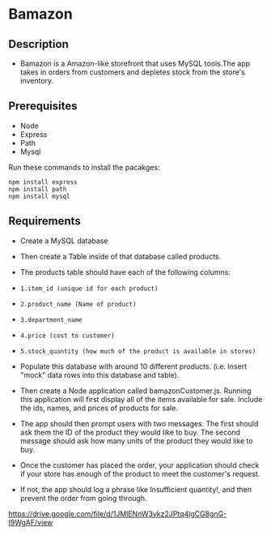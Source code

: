 # Bamazon 

## Description 
- Bamazon is a Amazon-like storefront that uses MySQL tools.The app takes in orders from customers and depletes
  stock from the store's inventory.

## Prerequisites
- Node 
- Express
- Path 
- Mysql
 

Run these commands to install the pacakges:
```
npm install express
npm install path
npm install mysql
```


## Requirements
- Create a MySQL database
- Then create a Table inside of that database called products.
- The products table should have each of the following columns:
 -     1.item_id (unique id for each product)
 -     2.product_name (Name of product)
 -     3.department_name
 -     4.price (cost to customer)
 -     5.stock_quantity (how much of the product is available in stores)
- Populate this database with around 10 different products. (i.e. Insert "mock" data rows into this database and table).
- Then create a Node application called bamazonCustomer.js. Running this application will first display all of the items available for sale. Include the ids, names, and prices of products for sale.
- The app should then prompt users with two messages.
  The first should ask them the ID of the product they would like to buy.
  The second message should ask how many units of the product they would like to buy.
- Once the customer has placed the order, your application should check if your store has enough of the product to meet the customer's request.

- If not, the app should log a phrase like Insufficient quantity!, and then prevent the order from going through.

https://drive.google.com/file/d/1JMlENnW3ykz2JPtq4lgCG8gnG-I9WgAF/view



